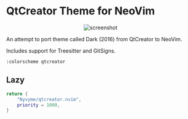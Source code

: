 # QtCreator Theme for NeoVim

<div align="center">
<img src="./.github/pics/screenshot.png" alt="screenshot" />
</div>

An attempt to port theme called Dark (2016) from QtCreator to NeoVim.

Includes support for Treesitter and GitSigns.

```
:colorscheme qtcreator
```

## Lazy
``` lua
return {
    "Nyvyme/qtcreator.nvim",
    priority = 1000,
}
```
